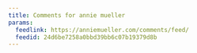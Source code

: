 ```yaml
---
title: Comments for annie mueller
params:
  feedlink: https://anniemueller.com/comments/feed/
  feedid: 24d6be7258a0bbd39bb6c07b19379d8b
---
```

